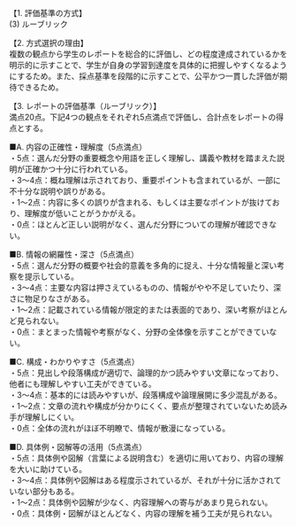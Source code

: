 【1. 評価基準の方式】  
(3) ルーブリック

【2. 方式選択の理由】  
複数の観点から学生のレポートを総合的に評価し、どの程度達成されているかを明示的に示すことで、学生が自身の学習到達度を具体的に把握しやすくなるようにするため。また、採点基準を段階的に示すことで、公平かつ一貫した評価が期待できるため。

【3. レポートの評価基準（ルーブリック）】  
満点20点。下記4つの観点をそれぞれ5点満点で評価し、合計点をレポートの得点とする。

■A. 内容の正確性・理解度（5点満点）  
・5点：選んだ分野の重要概念や用語を正しく理解し、講義や教材を踏まえた説明が正確かつ十分に行われている。  
・3～4点：概ね理解は示されており、重要ポイントも含まれているが、一部に不十分な説明や誤りがある。  
・1～2点：内容に多くの誤りが含まれる、もしくは主要なポイントが抜けており、理解度が低いことがうかがえる。  
・0点：ほとんど正しい説明がなく、選んだ分野についての理解が確認できない。

■B. 情報の網羅性・深さ（5点満点）  
・5点：選んだ分野の概要や社会的意義を多角的に捉え、十分な情報量と深い考察を提示している。  
・3～4点：主要な内容は押さえているものの、情報がやや不足していたり、深さに物足りなさがある。  
・1～2点：記載されている情報が限定的または表面的であり、深い考察がほとんど見られない。  
・0点：まとまった情報や考察がなく、分野の全体像を示すことができていない。

■C. 構成・わかりやすさ（5点満点）  
・5点：見出しや段落構成が適切で、論理的かつ読みやすい文章になっており、他者にも理解しやすい工夫ができている。  
・3～4点：基本的には読みやすいが、段落構成や論理展開に多少混乱がある。  
・1～2点：文章の流れや構成が分かりにくく、要点が整理されていないため読み手が理解しにくい。  
・0点：全体の流れがほぼ不明瞭で、情報が散漫になっている。

■D. 具体例・図解等の活用（5点満点）  
・5点：具体例や図解（言葉による説明含む）を適切に用いており、内容の理解を大いに助けている。  
・3～4点：具体例や図解はある程度示されているが、それが十分に活かされていない部分もある。  
・1～2点：具体例や図解が少なく、内容理解への寄与があまり見られない。  
・0点：具体例・図解がほとんどなく、内容の理解を補う工夫が見られない。
